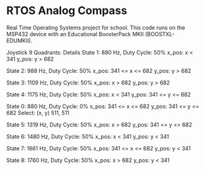 # RTOS Analog Compass
Real Time Operating Systems project for school. This code runs on the MSP432 device with an Educational BoosterPack MKII (BOOSTXL-EDUMKII).


Joystick 9 Quadrants: Details
State 1: 880 Hz, Duty Cycle: 50%
x_pos: x < 341
y_pos: y > 682

State 2: 988 Hz, Duty Cycle: 50%
x_pos: 341 <= x <= 682
y_pos: y > 682

State 3: 1109 Hz, Duty Cycle: 50%
x_pos: x > 682
y_pos: y > 682

State 4: 1175 Hz, Duty Cycle: 50%
x_pos: x < 341
y_pos: 341 <= y <= 682

State 0: 880 Hz, Duty Cycle: 0%
x_pos: 341 <= x <= 682
y_pos: 341 <= y <= 682
Select: (x, y) 511, 511

State 5: 1319 Hz, Duty Cycle: 50%
x_pos: x > 682
y_pos: 341 <= y <= 682

State 6: 1480 Hz, Duty Cycle: 50%
x_pos: x < 341
y_pos: y < 341

State 7: 1661 Hz, Duty Cycle: 50%
x_pos: 341 <= x <= 682
y_pos: y < 341

State 8: 1760 Hz, Duty Cycle: 50%
x_pos: x > 682
y_pos: y < 341 
